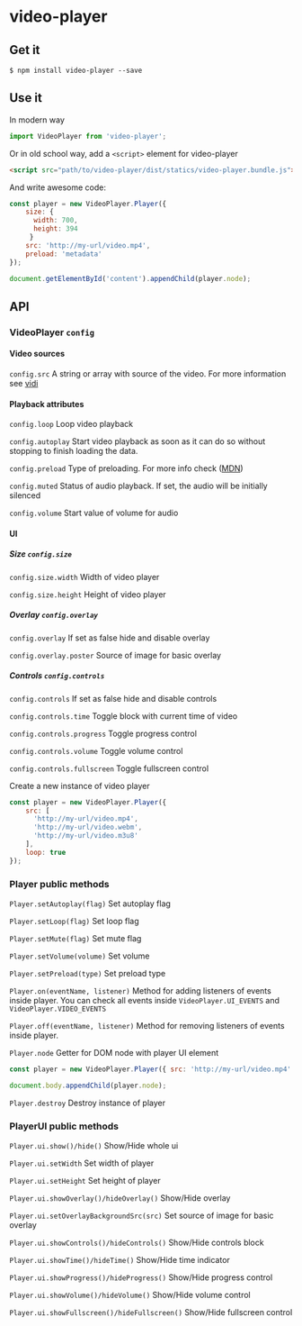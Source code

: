 # video-player

## Get it

```
$ npm install video-player --save
```

## Use it

In modern way

```javascript
import VideoPlayer from 'video-player';
```

Or in old school way, add a `<script>` element for video-player

```html
<script src="path/to/video-player/dist/statics/video-player.bundle.js"></script>
```

And write awesome code:

```javascript
const player = new VideoPlayer.Player({
    size: {
      width: 700,
      height: 394
     }
    src: 'http://my-url/video.mp4',
    preload: 'metadata'
});

document.getElementById('content').appendChild(player.node);
```

## API

### VideoPlayer ```config```

#### Video sources

```config.src``` A string or array with source of the video. For more information see [vidi](https://github.com/wix/vidi)

#### Playback attributes

```config.loop``` Loop video playback

```config.autoplay``` Start video playback as soon as it can do so without stopping to finish loading the data.

```config.preload``` Type of preloading. For more info check ([MDN](https://developer.mozilla.org/en/docs/Web/HTML/Element/video))

```config.muted``` Status of audio playback. If set, the audio will be initially silenced

```config.volume``` Start value of volume for audio

#### UI

##### Size ```config.size```

```config.size.width``` Width of video player

```config.size.height``` Height of video player

##### Overlay ```config.overlay```

```config.overlay``` If set as false hide and disable overlay

```config.overlay.poster``` Source of image for basic overlay

##### Controls ```config.controls```

```config.controls``` If set as false hide and disable controls

```config.controls.time``` Toggle block with current time of video

```config.controls.progress``` Toggle progress control

```config.controls.volume``` Toggle volume control

```config.controls.fullscreen```  Toggle fullscreen control


Create a new instance of video player

```javascript
const player = new VideoPlayer.Player({
    src: [
      'http://my-url/video.mp4',
      'http://my-url/video.webm',
      'http://my-url/video.m3u8'
    ],
    loop: true
});
```

### Player public methods

```Player.setAutoplay(flag)``` Set autoplay flag

```Player.setLoop(flag)``` Set loop flag

```Player.setMute(flag)``` Set mute flag

```Player.setVolume(volume)``` Set volume

```Player.setPreload(type)``` Set preload type

```Player.on(eventName, listener)``` Method for adding listeners of events inside player. You can check all events inside ```VideoPlayer.UI_EVENTS``` and ```VideoPlayer.VIDEO_EVENTS```

```Player.off(eventName, listener)``` Method for removing listeners of events inside player.

```Player.node``` Getter for DOM node with player UI element

```javascript
const player = new VideoPlayer.Player({ src: 'http://my-url/video.mp4' });

document.body.appendChild(player.node);
```

```Player.destroy``` Destroy instance of player

### PlayerUI public methods

```Player.ui.show()/hide()``` Show/Hide whole ui

```Player.ui.setWidth``` Set width of player

```Player.ui.setHeight``` Set height of player

```Player.ui.showOverlay()/hideOverlay()``` Show/Hide overlay

```Player.ui.setOverlayBackgroundSrc(src)``` Set source of image for basic overlay

```Player.ui.showControls()/hideControls()``` Show/Hide controls block

```Player.ui.showTime()/hideTime()``` Show/Hide time indicator

```Player.ui.showProgress()/hideProgress()``` Show/Hide progress control

```Player.ui.showVolume()/hideVolume()``` Show/Hide volume control

```Player.ui.showFullscreen()/hideFullscreen()``` Show/Hide fullscreen control


